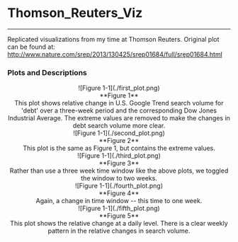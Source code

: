 Thomson_Reuters_Viz
===================
___

Replicated visualizations from my time at Thomson Reuters. Original plot can be found at: <http://www.nature.com/srep/2013/130425/srep01684/full/srep01684.html>

### Plots and Descriptions
<center>![Figure 1-1](./first_plot.png)
<center> **Figure 1**
<center> This plot shows relative change in U.S. Google Trend search volume for 'debt' over a three-week period and the corresponding Dow Jones Industrial Average. The extreme values are removed to make the changes in debt search volume more clear.  


<center>![Figure 1-1](./second_plot.png)
<center> **Figure 2**
<center> This plot is the same as Figure 1, but contains the extreme values. 


<center>![Figure 1-1](./third_plot.png)
<center> **Figure 3**
<center> Rather than use a three week time window like the above plots, we toggled the window to two weeks. 

<center>![Figure 1-1](./fourth_plot.png)
<center> **Figure 4**
<center> Again, a change in time window -- this time to one week. 

<center>![Figure 1-1](./fifth_plot.png)
<center> **Figure 5**
<center> This plot shows the relative change at a daily level. There is a clear weekly pattern in the relative changes in search volume. 